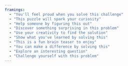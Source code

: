 ```yaml
---
framings:
  - "You'll feel proud when you solve this challenge"
  - "This puzzle will spark your curiosity"
  - "Help someone by figuring this out"
  - "Discover something surprising in this problem"
  - "Use your creativity to find the solution"
  - "Show what you've learned by solving this"
  - "This is a fun brain teaser to enjoy"
  - "You can make a difference by solving this"
  - "Explore an interesting question"
  - "Challenge yourself with this problem"
---
```

